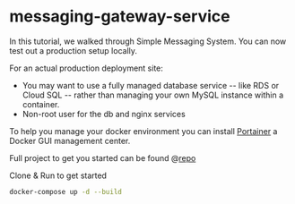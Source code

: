# messaging-gateway-service
In this tutorial, we walked through Simple Messaging System. You can now test out a production setup locally.


For an actual production deployment site:
- You may want to use a fully managed database service -- like RDS or Cloud SQL -- rather than managing your own MySQL instance within a container.
- Non-root user for the db and nginx services

To help you manage your docker environment you can install [Portainer][5] a Docker GUI management center.

[5]: https://www.portainer.io/installation/ "Portainer Set up"

Full project to get you started can be found @[repo][7]

[7]: https://github.com/adams-okode/django-docker-deployment "DeployingDjango App Inside Docker container"

Clone & Run to get started
```bash
docker-compose up -d --build
```